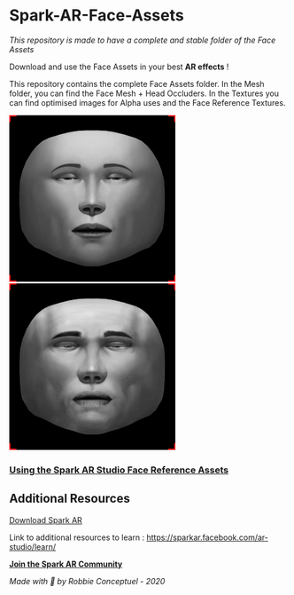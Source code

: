# Spark-AR-Face-Assets
*This repository is made to have a complete and stable folder of the Face Assets*

Download and use the Face Assets in your best **AR effects** !

This repository contains the complete Face Assets folder.
In the Mesh folder, you can find the Face Mesh + Head Occluders.
In the Textures you can find optimised images for Alpha uses and the Face Reference Textures.

<a href="https://github.com/RobbieConceptuel/Spark-AR-Face-Assets/blob/main/Textures/faceFeminine.jpg">
<img src="https://github.com/RobbieConceptuel/Spark-AR-Face-Assets/blob/main/Textures/faceFeminine.jpg" width="300">
</a>

<a href="https://github.com/RobbieConceptuel/Spark-AR-Face-Assets/blob/main/Textures/faceMasculine.jpg">
<img src="https://github.com/RobbieConceptuel/Spark-AR-Face-Assets/blob/main/Textures/faceMasculine.jpg" width="300">
</a>

### [Using the Spark AR Studio Face Reference Assets](https://sparkar.facebook.com/ar-studio/learn/articles/people-tracking/face-reference-assets)

## Additional Resources

[Download Spark AR](https://sparkar.facebook.com/ar-studio/download/)

Link to additional resources to learn : https://sparkar.facebook.com/ar-studio/learn/

[**Join the Spark AR Community**](https://www.facebook.com/groups/SparkARcommunity)

*Made with :sparkling_heart: by Robbie Conceptuel - 2020*
